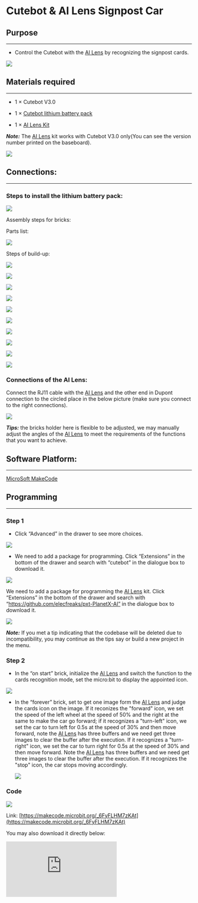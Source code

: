 # Cutebot & AI Lens Signpost Car

## Purpose
---
-  Control the Cutebot with the [AI Lens](https://www.elecfreaks.com/elecfreaks-smart-ai-lens-kit.html) by recognizing the signpost cards.

![](./images/cutebot-case-17-01.png)

## Materials required
---
- 1 × Cutebot V3.0

- 1 × [Cutebot lithium battery pack](https://www.elecfreaks.com/cutebot-lithium-battery-pack.html)

- 1 × [AI Lens Kit](https://www.elecfreaks.com/elecfreaks-smart-ai-lens-kit.html)

***Note:*** The [AI Lens](https://www.elecfreaks.com/elecfreaks-smart-ai-lens-kit.html) kit works with Cutebot V3.0 only(You can see the version number printed on the baseboard).

![](./images/cutebot-16-04.png)

## Connections:
---

### Steps to install the lithium battery pack:

![](./images/cutebot-step-01.png)

Assembly steps for bricks:

Parts list:

![](./images/cutebot-step-02.png)

Steps of build-up:

![](./images/cutebot-step-03.png)

![](./images/cutebot-step-04.png)

![](./images/cutebot-step-05.png)

![](./images/cutebot-step-06.png)

![](./images/cutebot-step-07.png)

![](./images/cutebot-step-08.png)

![](./images/cutebot-step-09.png)

![](./images/cutebot-step-10.png)

![](./images/cutebot-step-11.png)

![](./images/cutebot-step-12.png)


### Connections of the AI Lens:

Connect the RJ11 cable with the [AI Lens](https://www.elecfreaks.com/elecfreaks-smart-ai-lens-kit.html) and the other end in Dupont connection to the circled place in the below picture (make sure you connect to the right connections).

![](./images/cutebot-step-13.png)

***Tips:*** the bricks holder here is flexible to be adjusted, we may manually adjust the angles of the [AI Lens](https://www.elecfreaks.com/elecfreaks-smart-ai-lens-kit.html) to meet the requirements of the functions that you want to achieve.

## Software Platform:
---

[MicroSoft MakeCode](https://makecode.microbit.org/#)

## Programming
---

### Step 1

- Click “Advanced” in the drawer to see more choices.

![](./images/cutebot-pk-1.png)

- We need to add a package for programming. Click “Extensions” in the bottom of the drawer and search with “cutebot” in the dialogue box to download it.

![](./images/cutebot-pk-11.png)


We need to add a package for programming the [AI Lens](https://www.elecfreaks.com/elecfreaks-smart-ai-lens-kit.html) kit. Click “Extensions” in the bottom of the drawer and search with “https://github.com/elecfreaks/pxt-PlanetX-AI” in the dialogue box to download it.

![](./images/cutebot-pk-12.png)

***Note:*** If you met a tip indicating that the codebase will be deleted due to incompatibility, you may continue as the tips say or build a new project in the menu.

###  Step 2

- In the “on start” brick, initialize the [AI Lens](https://www.elecfreaks.com/elecfreaks-smart-ai-lens-kit.html) and switch the function to the cards recognition mode, set the micro:bit to display the appointed icon.

![](./images/case-17-01.png)

- In the “forever” brick, set to get one image form the [AI Lens](https://www.elecfreaks.com/elecfreaks-smart-ai-lens-kit.html) and judge the cards icon on the image. If it reconizes the "forward" icon, we set the speed of the left wheel at the speed of 50% and the right at the same to make the car go forward; if  it recognizes a "turn-left" icon, we set the car to turn left for 0.5s at the speed of 30% and then move forward, note the [AI Lens](https://www.elecfreaks.com/elecfreaks-smart-ai-lens-kit.html) has three buffers and we need get three images to clear the buffer after the execution. If  it recognizes a "turn-right" icon, we set the car to turn right for 0.5s at the speed of 30% and then move forward. Note the [AI Lens](https://www.elecfreaks.com/elecfreaks-smart-ai-lens-kit.html) has three buffers and we need get three images to clear the buffer after the execution. If it recognizes the "stop" icon, the car stops moving accordingly.

  ![](./images/case-17-02.png)



### Code

![](./images/case-17-03.png)

Link: [https://makecode.microbit.org/_6FyFLHM7zKAt](https://makecode.microbit.org/_6FyFLHM7zKAt)

You may also download it directly below:

<div
    style={{
        position: 'relative',
        paddingBottom: '60%',
        overflow: 'hidden',
    }}
>
    <iframe
        src="https://makecode.microbit.org/_6FyFLHM7zKAt"
        frameborder="0"
        sandbox="allow-popups allow-forms allow-scripts allow-same-origin"
        style={{
            position: 'absolute',
            width: '100%',
            height: '100%',
        }}
    />
</div>


## Result
---
If the [AI Lens](https://www.elecfreaks.com/elecfreaks-smart-ai-lens-kit.html) regognizes the "forward" card, the car moves forward; if it recognizes the "turn-left" card, the car turns left and then goes forward; if it recognizes the "turn-right" card, the car turns right and then goes forward; if it recognizes the "stop" card, the car stops moving.

![](./images/cutebot-case-17.gif)

## Exploration
---

## FAQ
---

## Relevant Files
---
